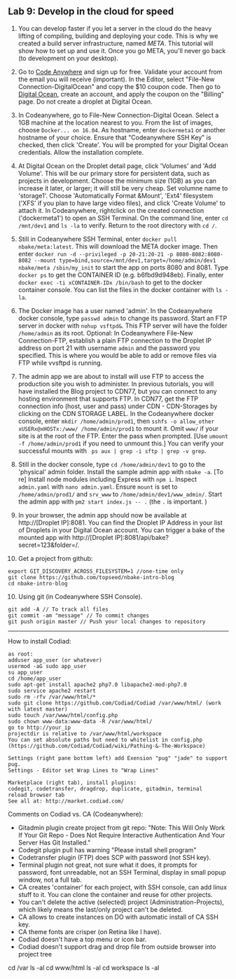 ## Lab 9: Develop in the cloud for speed

1. You can develop faster if you let a server in the cloud do the heavy lifting of compiling, building and deploying your code. This is why we created a build server infrastructure, named _META_. This tutorial will show how to set up and use it. Once you go META, you'll never go back (to development on your desktop).

2. Go to  <a href='https://codeanywhere.com' target='_blank'>Code Anywhere</a> and sign up for free. Validate your account from the email you will receive (important). In the Editor, select "File-New Connection-DigitalOcean" and copy the $10 coupon code. Then go to <a href='https://www.digitalocean.com' target='_blank'>Digital Ocean</a>, create an account, and apply the coupon on the "Billing" page. Do not create a droplet at Digital Ocean.

3. In Codeanywhere, go to File-New Connection-Digital Ocean. Select a 1GB machine at the location nearest to you. From the list of images, choose `Docker... on 16.04`. As hostname, enter `dockermeta1` or another hostname of your choice. Ensure that "Codeanywhere SSH Key" is checked, then click 'Create'. You will be prompted for your Digital Ocean credentials. Allow the installation complete.

4. At Digital Ocean on the Droplet detail page, click 'Volumes' and 'Add Volume'. This will be our primary store for persistent data, such as projects in development. Choose the minimum size (1GB) as you can increase it later, or larger; it will still be very cheap. Set volumne name to 'storage1'. Choose 'Automatically Format &Mount', 'Ext4' filesystem ('XFS' if you plan to have large video files), and click 'Create Volume' to attach it. In Codeanywhere, rightclick on the created connection ('dockermeta1') to open an SSH Terminal. On the command line, enter `cd /mnt/dev1` and `ls -la` to verify. Return to the root directory with `cd /`.

5. Still in Codeanywhere SSH Terminal, enter `docker pull nbake/meta:latest`. This will download the META docker image. Then enter `docker run -d --privileged -p 20-21:20-21 -p 8080-8082:8080-8082 --mount type=bind,source=/mnt/dev1,target=/home/admin/dev1 nbake/meta /sbin/my_init` to start the app on ports 8080 and 8081. Type `docker ps` to get the CONTAINER ID (e.g. b6fbd9d948eb). Finally, enter `docker exec -ti xCONTAINER-IDx /bin/bash` to get to the docker container console. You can list the files in the docker container with `ls -la`.

6. The Docker image has a user named 'admin'. In the Codeanywhere docker console, type `passwd admin` to change its password. Start an FTP server in docker with `nohup vsftpd&`. This FTP server will have the folder `/home/admin` as its root. Optional: In Codeanywhere File-New Connection-FTP, establish a plain FTP connection to the Droplet IP address on port 21 with username `admin` and the password you specified. This is where you would be able to add or remove files via FTP while vvsftpd is running.

7. The admin app we are about to install will use FTP to access the production site you wish to administer. In previous tutorials, you will have installed the Blog project to CDN77, but you can connect to any hosting environment that supports FTP. In CDN77, get the FTP connection info (host, user and pass) under CDN - CDN-Storages by clicking on the CDN STORAGE LABEL. In the Codeanywhere docker console, enter `mkdir /home/admin/prod1`, then `sshfs -o allow_other xUSERx@xHOSTx:/www/ /home/admin/prod1` to mount it. Omit `www/` if your site is at the root of the FTP. Enter the pass when prompted. [Use `umount -f /home/admin/prod1` if you need to unmount this.] You can verify your successful mounts with ` ps aux | grep -i sftp | grep -v grep`.

8. Still in the docker console, type `cd /home/admin/dev1` to go to the 'physical' admin folder. Install the sample admin app with `nbake -a`. [To re] Install node modules including Express with `npm i`. Inspect `admin.yaml` with `nano admin.yaml`. Ensure `mount` is set to `/home/admin/prod1/` and `srv_www` to `/home/admin/dev1/www_admin/`. Start the admin app with `pm2 start index.js -- .` (the `.` is important. )

9. In your browser, the admin app should now be available at http://[Droplet IP]:8081. You can find the Droplet IP Address in your list of Droplets in your Digital Ocean account.
You can trigger a bake of the mounted app with http://[Droplet IP]:8081/api/bake?secret=123&folder=/.

9. Get a project from github:
 ```cd /home/admin/dev1'
export GIT_DISCOVERY_ACROSS_FILESYSTEM=1 //one-time only
git clone https://github.com/topseed/nbake-intro-blog
cd nbake-intro-blog
```
10. Using git (in Codeanywhere SSH Console). 
 ```cd /home/admin/projectname'
git add -A // To track all files
git commit -am "message" // To commit changes
git push origin master // Push your local changes to repository
```

---

How to install Codiad:
```get a DO Ubuntu 16.04 image (Codeanywhere(CA) let's you buy the 512mb machine, which is 'temporarily sold out' on DO site, and make sure you take the $10 credit via CA)
as root:
adduser app_user (or whatever)
usermod -aG sudo app_user
su app_user
cd /home/app_user
sudo apt-get install apache2 php7.0 libapache2-mod-php7.0 
sudo service apache2 restart
sudo rm -rfv /var/www/html/*
sudo git clone https://github.com/Codiad/Codiad /var/www/html/ (work with latest master)
sudo touch /var/www/html/config.php
sudo chown www-data:www-data -R /var/www/html/
go to http://your_ip
projectdir is relative to /var/www/html/workspace
You can set absolute paths but need to whitelist in config.php
(https://github.com/Codiad/Codiad/wiki/Pathing-&-The-Workspace)

Settings (right pane bottom left) add Exension "pug" "jade" to support pug.
Settings - Editor set Wrap Lines to "Wrap Lines"

Marketplace (right tab), install plugins:
codegit, codetransfer, dragdrop, duplicate, gitadmin, terminal
reload browser tab
See all at: http://market.codiad.com/
```

Comments on Codiad vs. CA (Codeanywhere):
- Gitadmin plugin create project from git repo: "Note: This Will Only Work If Your Git Repo - Does Not Require Interactive Authentication And Your Server Has Git Installed."
- Codegit plugin pull has warning "Please install shell program"
- Codetransfer plugin (FTP) does SCP with password (not SSH key).
- Terminal plugin not great, not sure what it does, it prompts for password, font unreadable, not an SSH Terminal, display in small popup window, not a full tab.
- CA creates 'container' for each project, with SSH console, can add linux stuff to it. You can clone the container and reuse for other projects.
- You can't delete the active (selected) project (Administration-Projects), which likely means the last/only project can't be deleted.
- CA allows to create instances on DO with automatic install of CA SSH key.
- CA theme fonts are crisper (on Retina like I have).
- Codiad doesn't have a top menu or icon bar.
- Codiad doesn't support drag and drop file from outside browser into project tree




cd /var
ls -al
cd www/html
ls -al
cd workspace
ls -al



